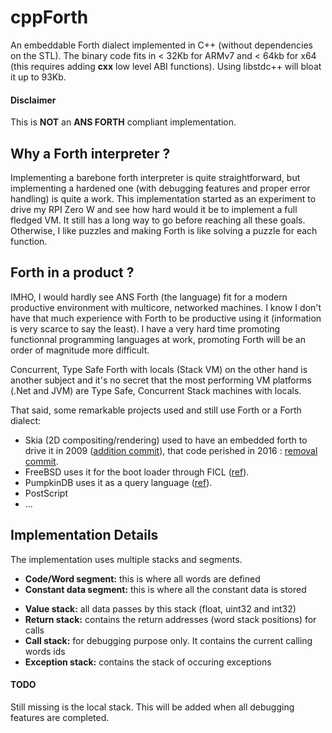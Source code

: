 # cppForth
An embeddable Forth dialect implemented in C++ (without dependencies on the STL). The binary code fits in < 32Kb for ARMv7 and < 64kb for x64 (this requires adding __cxx__ low level ABI functions). Using libstdc++ will bloat it up to 93Kb.

#### Disclaimer
This is <b>NOT</b> an <b>ANS FORTH</b> compliant implementation.

## Why a Forth interpreter ?
Implementing a barebone forth interpreter is quite straightforward, but implementing a hardened one (with debugging features and proper error handling) is quite a work. This implementation started as an experiment to drive my RPI Zero W and see how hard would it be to implement a full fledged VM. It still has a long way to go before reaching all these goals. Otherwise, I like puzzles and making Forth is like solving a puzzle for each function.

## Forth in a product ?
IMHO, I would hardly see ANS Forth (the language) fit for a modern productive environment with multicore, networked machines. I know I don't have that much experience with Forth to be productive using it (information is very scarce to say the least).
I have a very hard time promoting functionnal programming languages at work, promoting Forth will be an order of magnitude more difficult.

Concurrent, Type Safe Forth with locals (Stack VM) on the other hand is another subject and it's no secret that the most performing VM platforms (.Net and JVM) are Type Safe, Concurrent Stack machines with locals.

That said, some remarkable projects used and still use Forth or a Forth dialect:
- Skia (2D compositing/rendering) used to have an embedded forth to drive it in 2009 ([addition commit](https://github.com/google/skia/commit/f56e295e88f4ed42f4c94c54d5fc544ed0f45f18)), that code perished in 2016 : [removal commit](https://github.com/google/skia/commit/acc875f9a27d3d0ece0c1b09bbc249ac69e76bac).
- FreeBSD uses it for the boot loader through FICL ([ref](https://www.freebsd.org/cgi/man.cgi?loader(8))).
- PumpkinDB uses it as a query language ([ref](http://pumpkindb.org/doc/)).
- PostScript
- ...


## Implementation Details
The implementation uses multiple stacks and segments.

* <b>Code/Word segment:</b> this is where all words are defined
* <b>Constant data segment:</b> this is where all the constant data is stored

- <b>Value stack:</b> all data passes by this stack (float, uint32 and int32)
- <b>Return stack:</b> contains the return addresses (word stack positions) for calls
- <b>Call stack:</b> for debugging purpose only. It contains the current calling words ids
- <b>Exception stack:</b> contains the stack of occuring exceptions

#### TODO
Still missing is the local stack. This will be added when all debugging features are completed.
